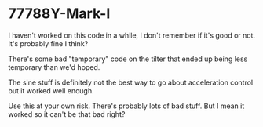 # 77788Y-Mark-I

I haven't worked on this code in a while, I don't remember if it's good or not.
It's probably fine I think? 

There's some bad "temporary" code on the tilter that ended
up being less temporary than we'd hoped.

The sine stuff is definitely not the best way to go about acceleration control
but it worked well enough.

Use this at your own risk.
There's probably lots of bad stuff.
But I mean it worked so it can't be that bad right?
